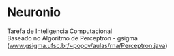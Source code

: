 # Neuronio
Tarefa de Inteligencia Computacional\
Baseado no Algoritmo de Perceptron - gsigma (www.gsigma.ufsc.br/~popov/aulas/rna/Perceptron.java)
